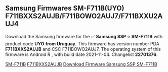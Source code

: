 <h2>Samsung Firmwares SM-F711B(UYO) F711BXXS2AUJB/F711BOWO2AUJ7/F711BXXU2AUJ4</h2>
Download the Samsung firmware for the ✅ <strong>Samsung SSP </strong> ⭐ <strong>SM-F711B</strong> with product code <strong>UYO</strong> <strong> from Uruguay</strong>. This firmware has version number PDA <strong>F711BXXS2AUJB</strong> and CSC F711BOWO2AUJ7. The operating system of this firmware is Android R , with build date 2021-11-04. Changelist <strong>22701376</strong>.


[SM-F711B](https://samfirm.shop/samsung/model/SM-F711B)
[F711BXXS2AUJB](https://samfirm.shop/samsung/pda/F711BXXS2AUJB)
[Download Firmware Samsung SSP SM-F711B](https://samfirm.shop/samsung/firmware/471921)
